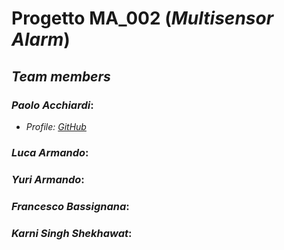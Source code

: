# Progetto MA_002 (_Multisensor Alarm_)
## _Team members_

### ___Paolo Acchiardi___:
  * _Profile: [GitHub](https://github.com/paoloacchiardi)_
### ___Luca Armando___:

### ___Yuri Armando___:

### ___Francesco Bassignana___:

### ___Karni Singh Shekhawat___:
